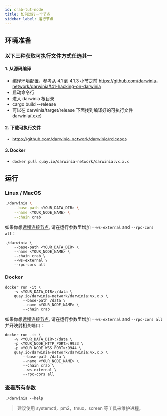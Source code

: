 ```yaml
---
id: crab-tut-node
title: 如何运行一个节点
sidebar_label: 运行节点
---
```


## 环境准备

### 以下三种获取可执行文件方式任选其一

#### 1. 从源码编译

- 编译环境配置，参考从 4.1 到 4.1.3 小节之前 https://github.com/darwinia-network/darwinia#41-hacking-on-darwinia
- 启动命令行
- 进入 darwinia 根目录
- cargo build --release
- 可以在 darwinia/target/release 下面找到编译好的可执行文件 darwinia(.exe)

#### 2. 下载可执行文件

- https://github.com/darwinia-network/darwinia/releases

#### 3. Docker

- `docker pull quay.io/darwinia-network/darwinia:vx.x.x`

## 运行

### Linux / MacOS

```sh
./darwinia \
    --base-path <YOUR_DATA_DIR> \
    --name <YOUR_NODE_NAME> \
    --chain crab
```

如果你想[远程连接节点](https://wiki.polkadot.network/docs/en/maintain-wss), 请在运行参数里增加 `--ws-external` and `--rpc-cors all`：

```
./darwinia \
    --base-path <YOUR_DATA_DIR> \
    --name <YOUR_NODE_NAME> \
    --chain crab \
    --ws-external \
    --rpc-cors all
```

### Docker

```
docker run -it \
    -v <YOUR_DATA_DIR>:/data \
    quay.io/darwinia-network/darwinia:vx.x.x \
        --base-path /data \
        --name <YOUR_NODE_NAME> \
        --chain crab
```

如果你想[远程连接节点](https://wiki.polkadot.network/docs/en/maintain-wss), 请在运行参数里增加 `--ws-external` and `--rpc-cors all` 并开映射相关端口：

```
docker run -it \
    -v <YOUR_DATA_DIR>:/data \
    -p <YOUR_NODE_HTTP_PORT>:9933 \
    -p <YOUR_NODE_WSS_PORT>:9944 \
    quay.io/darwinia-network/darwinia:vx.x.x \
        --base-path /data \
        --name <YOUR_NODE_NAME> \
        --chain crab \
        --ws-external \
        --rpc-cors all
```

### 查看所有参数

```
./darwinia --help
```

> 建议使用 systemctl，pm2，tmux，screen 等工具来维护进程。

